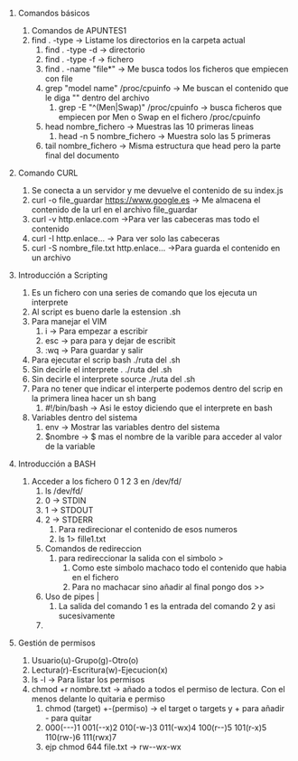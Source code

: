 1. Comandos básicos
   1. Comandos de APUNTES1
   2. find  . -type  -> Listame los directorios en la carpeta actual
      1. find . -type -d   -> directorio
      2. find . -type -f   -> fichero
      3. find . -name "file*" -> Me busca todos los ficheros que empiecen con file
      4. grep "model name" /proc/cpuinfo  -> Me buscan el contenido que le diga "" dentro del archivo
         1. grep -E "^(Men|Swap)" /proc/cpuinfo -> busca ficheros que empiecen por Men o Swap en el fichero /proc/cpuinfo
      5. head nombre_fichero  -> Muestras las 10 primeras lineas
         1. head -n 5 nombre_fichero   -> Muestra solo las 5 primeras
      6. tail nombre_fichero  -> Misma estructura que head pero la parte final del documento
2. Comando CURL
      1. Se conecta a un servidor y me devuelve el contenido de su index.js
      2. curl -o file_guardar https://www.google.es   -> Me almacena el contenido de la url en el archivo file_guardar
      3. curl -v http.enlace.com ->Para ver las cabeceras mas todo el contenido
      4. curl -I http.enlace...  -> Para ver solo las cabeceras
      5. curl -S nombre_file.txt http.enlace...  ->Para guarda el contenido en un archivo
3. Introducción a Scripting
   1. Es un fichero con una series de comando que los ejecuta un interprete
   2. Al script es bueno darle la estension .sh
   3. Para manejar el VIM
      1. i -> Para empezar a escribir
      2. esc -> para para y dejar de escribit
      3. :wq   -> Para guardar y salir
   4. Para ejecutar el scrip bash ./ruta del .sh
   5. Sin decirle el interprete . ./ruta del .sh
   6. Sin decirle el interprete source ./ruta del .sh
   7. Para no tener que indicar el interperte podemos dentro del scrip en la primera linea hacer un sh bang
      1. #!/bin/bash    -> Asi le estoy diciendo que el interprete en bash
   8. Variables dentro del sistema
      1. env   -> Mostrar las variables dentro del sistema
      2. $nombre  -> $ mas el nombre de la varible para acceder al valor de la variable
   
4. Introducción a BASH
   1. Acceder a los fichero 0 1 2 3 en /dev/fd/
      1. ls /dev/fd/
      2. 0 -> STDIN
      3. 1 -> STDOUT
      4. 2 -> STDERR
         1. Para redirecionar el contenido de esos numeros
         2. ls 1> fille1.txt
      5. Comandos de redireccion
         1. para redireccionar la salida con el simbolo >
            1. Como este simbolo machaco todo el contenido que habia en el fichero
            2. Para no machacar sino añadir al final pongo dos >>
      6. Uso de pipes |
         1. La salida del comando 1 es la entrada del comando 2 y asi sucesivamente
      7. 
5. Gestión de permisos
   1. Usuario(u)-Grupo(g)-Otro(o)
   2. Lectura(r)-Escritura(w)-Ejecucion(x)
   3. ls -l -> Para listar los permisos
   4. chmod  +r nombre.txt -> añado a todos el permiso de lectura. Con el menos delante lo quitaria e permiso
      1. chmod (target) +-(permiso) -> el target o targets y + para añadir - para quitar 
      2. 000(---)1 001(--x)2 010(-w-)3 011(-wx)4 100(r--)5 101(r-x)5 110(rw-)6 111(rwx)7
      3. ejp chmod 644 file.txt -> rw--wx-wx